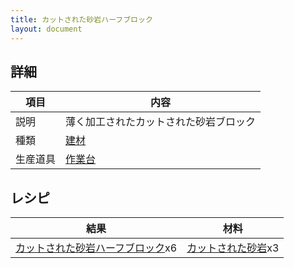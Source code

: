 ```yaml
---
title: カットされた砂岩ハーフブロック
layout: document
---
```

## 詳細

|項目|内容|
|---|---|
|説明|薄く加工されたカットされた砂岩ブロック|
|種類|[建材](建材)|
|生産道具|[作業台](作業台)|

## レシピ

|結果|材料|
|---|---|
|[カットされた砂岩ハーフブロック](カットされた砂岩ハーフブロック)x6|[カットされた砂岩](カットされた砂岩)x3|

